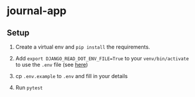 # journal-app

## Setup

1. Create a virtual env and `pip install` the requirements.

2. Add `export DJANGO_READ_DOT_ENV_FILE=True` to your `venv/bin/activate` to use the `.env` file (see [here](https://pypi.org/project/python-environ/))

3. cp `.env.example` to `.env` and fill in your details

4. Run `pytest`
